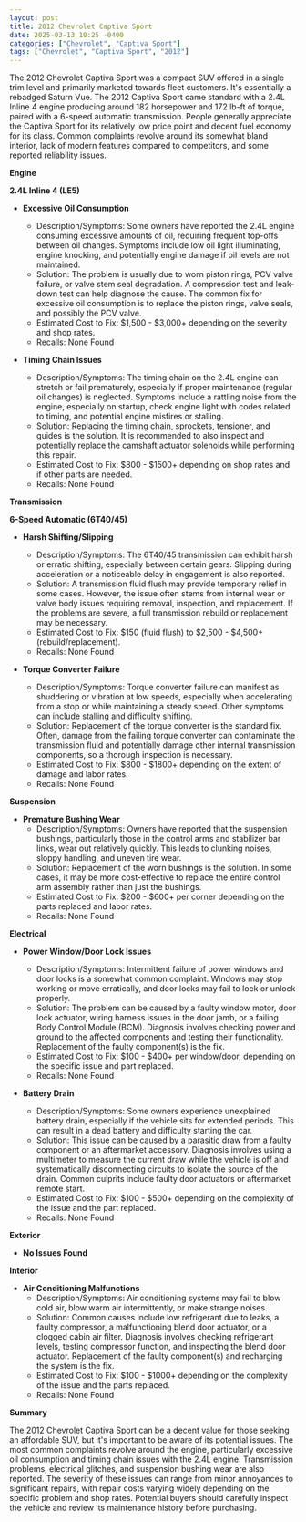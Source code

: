 ```yaml
---
layout: post
title: 2012 Chevrolet Captiva Sport
date: 2025-03-13 10:25 -0400
categories: ["Chevrolet", "Captiva Sport"]
tags: ["Chevrolet", "Captiva Sport", "2012"]
---
```

The 2012 Chevrolet Captiva Sport was a compact SUV offered in a single trim level and primarily marketed towards fleet customers. It's essentially a rebadged Saturn Vue. The 2012 Captiva Sport came standard with a 2.4L Inline 4 engine producing around 182 horsepower and 172 lb-ft of torque, paired with a 6-speed automatic transmission.  People generally appreciate the Captiva Sport for its relatively low price point and decent fuel economy for its class. Common complaints revolve around its somewhat bland interior, lack of modern features compared to competitors, and some reported reliability issues.

**Engine**

**2.4L Inline 4 (LE5)**

*   **Excessive Oil Consumption**
    *   Description/Symptoms: Some owners have reported the 2.4L engine consuming excessive amounts of oil, requiring frequent top-offs between oil changes. Symptoms include low oil light illuminating, engine knocking, and potentially engine damage if oil levels are not maintained.
    *   Solution: The problem is usually due to worn piston rings, PCV valve failure, or valve stem seal degradation. A compression test and leak-down test can help diagnose the cause. The common fix for excessive oil consumption is to replace the piston rings, valve seals, and possibly the PCV valve.
    *   Estimated Cost to Fix: $1,500 - $3,000+ depending on the severity and shop rates.
    *   Recalls: None Found

*   **Timing Chain Issues**
    * Description/Symptoms: The timing chain on the 2.4L engine can stretch or fail prematurely, especially if proper maintenance (regular oil changes) is neglected. Symptoms include a rattling noise from the engine, especially on startup, check engine light with codes related to timing, and potential engine misfires or stalling.
    * Solution: Replacing the timing chain, sprockets, tensioner, and guides is the solution. It is recommended to also inspect and potentially replace the camshaft actuator solenoids while performing this repair.
    * Estimated Cost to Fix: $800 - $1500+ depending on shop rates and if other parts are needed.
    * Recalls: None Found

**Transmission**

**6-Speed Automatic (6T40/45)**

*   **Harsh Shifting/Slipping**
    *   Description/Symptoms: The 6T40/45 transmission can exhibit harsh or erratic shifting, especially between certain gears. Slipping during acceleration or a noticeable delay in engagement is also reported.
    *   Solution: A transmission fluid flush may provide temporary relief in some cases. However, the issue often stems from internal wear or valve body issues requiring removal, inspection, and replacement. If the problems are severe, a full transmission rebuild or replacement may be necessary.
    *   Estimated Cost to Fix: $150 (fluid flush) to $2,500 - $4,500+ (rebuild/replacement).
    *   Recalls: None Found

*   **Torque Converter Failure**
    *   Description/Symptoms: Torque converter failure can manifest as shuddering or vibration at low speeds, especially when accelerating from a stop or while maintaining a steady speed. Other symptoms can include stalling and difficulty shifting.
    *   Solution: Replacement of the torque converter is the standard fix. Often, damage from the failing torque converter can contaminate the transmission fluid and potentially damage other internal transmission components, so a thorough inspection is necessary.
    *   Estimated Cost to Fix: $800 - $1800+ depending on the extent of damage and labor rates.
    *   Recalls: None Found

**Suspension**

*   **Premature Bushing Wear**
    *   Description/Symptoms: Owners have reported that the suspension bushings, particularly those in the control arms and stabilizer bar links, wear out relatively quickly. This leads to clunking noises, sloppy handling, and uneven tire wear.
    *   Solution: Replacement of the worn bushings is the solution. In some cases, it may be more cost-effective to replace the entire control arm assembly rather than just the bushings.
    *   Estimated Cost to Fix: $200 - $600+ per corner depending on the parts replaced and labor rates.
    *   Recalls: None Found

**Electrical**

*   **Power Window/Door Lock Issues**
    *   Description/Symptoms: Intermittent failure of power windows and door locks is a somewhat common complaint. Windows may stop working or move erratically, and door locks may fail to lock or unlock properly.
    *   Solution: The problem can be caused by a faulty window motor, door lock actuator, wiring harness issues in the door jamb, or a failing Body Control Module (BCM). Diagnosis involves checking power and ground to the affected components and testing their functionality. Replacement of the faulty component(s) is the fix.
    *   Estimated Cost to Fix: $100 - $400+ per window/door, depending on the specific issue and part replaced.
    *   Recalls: None Found

*   **Battery Drain**
    *   Description/Symptoms: Some owners experience unexplained battery drain, especially if the vehicle sits for extended periods. This can result in a dead battery and difficulty starting the car.
    *   Solution: This issue can be caused by a parasitic draw from a faulty component or an aftermarket accessory. Diagnosis involves using a multimeter to measure the current draw while the vehicle is off and systematically disconnecting circuits to isolate the source of the drain. Common culprits include faulty door actuators or aftermarket remote start.
    *   Estimated Cost to Fix: $100 - $500+ depending on the complexity of the issue and the part replaced.
    *   Recalls: None Found

**Exterior**

*   **No Issues Found**

**Interior**

*   **Air Conditioning Malfunctions**
    *   Description/Symptoms: Air conditioning systems may fail to blow cold air, blow warm air intermittently, or make strange noises.
    *   Solution: Common causes include low refrigerant due to leaks, a faulty compressor, a malfunctioning blend door actuator, or a clogged cabin air filter. Diagnosis involves checking refrigerant levels, testing compressor function, and inspecting the blend door actuator. Replacement of the faulty component(s) and recharging the system is the fix.
    *   Estimated Cost to Fix: $100 - $1000+ depending on the complexity of the issue and the parts replaced.
    *   Recalls: None Found

**Summary**

The 2012 Chevrolet Captiva Sport can be a decent value for those seeking an affordable SUV, but it's important to be aware of its potential issues. The most common complaints revolve around the engine, particularly excessive oil consumption and timing chain issues with the 2.4L engine. Transmission problems, electrical glitches, and suspension bushing wear are also reported. The severity of these issues can range from minor annoyances to significant repairs, with repair costs varying widely depending on the specific problem and shop rates. Potential buyers should carefully inspect the vehicle and review its maintenance history before purchasing.

